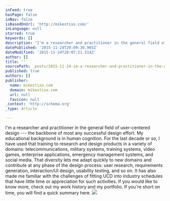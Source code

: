 ```yaml
---
inFeed: true
hasPage: false
inNav: false
isBasedOnUrl: 'http://mikestiso.com/'
inLanguage: null
starred: true
keywords: []
description: "I'm a researcher and practitioner in the general field of user-centered design — the backbone of most any successful design effort.  My educational background i"
datePublished: '2015-11-24T20:09:30.965Z'
dateModified: '2015-11-24T20:07:21.514Z'
author: []
title: ''
sourcePath: _posts/2015-11-24-im-a-researcher-and-practitioner-in-the-general-field-of-us.md
published: true
authors: []
publisher:
  name: mikestiso.com
  domain: mikestiso.com
  url: null
  favicon: null
_context: 'http://schema.org'
_type: Article

---
```

I'm a researcher and practitioner in the general field of user-centered design --- the backbone of most any successful design effort. My educational background is in human cognition. For the last decade or so, I have used that training to research and design products in a variety of domains: telecommunications, military systems, training systems, video games, enterprise applications, emergency management systems, and social media. That diversity lets me adapt quickly to new domains and contribute at any phase of the design process: user research, requirements generation, interaction/UI design, usability testing, and so on. It has also made me familiar with the challenges of fitting UCD into industry schedules that have little time or appreciation for such activities. If you would like to know more, check out my work history and my portfolio. If you're short on time, you will find a quick summary here.
![](https://the-grid-user-content.s3-us-west-2.amazonaws.com/1e8678c0-a97a-45ec-aecb-b55ba69dfe45.png)